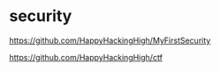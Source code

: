 # security

https://github.com/HappyHackingHigh/MyFirstSecurity


https://github.com/HappyHackingHigh/ctf
